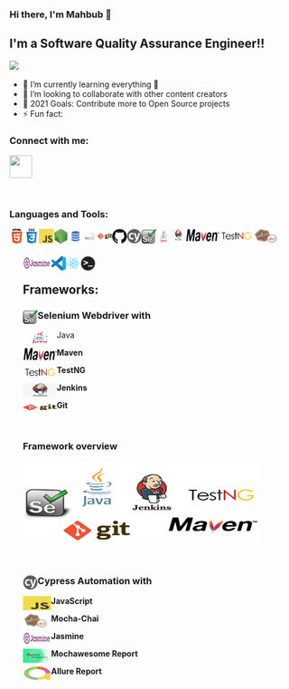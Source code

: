 ### Hi there, I'm Mahbub 👋


## I'm a Software Quality Assurance Engineer!!

<img src="https://camo.githubusercontent.com/21aadcba59e67081f84c016e8d1c4cd5bc5f176918d646dbecf1252468e524e6/68747470733a2f2f692e696d6775722e636f6d2f4f37756f5a69712e676966" data-canonical-src="https://i.imgur.com/O7uoZiq.gif" style="max-width: 100%;" width="40%">


- 🌱 I’m currently learning everything 🤣
- 👯 I’m looking to collaborate with other content creators
- 🥅 2021 Goals: Contribute more to Open Source projects
- ⚡ Fun fact: 

### Connect with me:
<a href="https://www.upwork.com/freelancers/~01bc845856f354174e"><img align="center"  width="40px" height="40px" background= "white" src="https://cdn.jsdelivr.net/npm/simple-icons@v3/icons/upwork.svg"></a>


<br />

### Languages and Tools:

<img align="left" alt="HTML5" width="26px" src="https://raw.githubusercontent.com/github/explore/80688e429a7d4ef2fca1e82350fe8e3517d3494d/topics/html/html.png" />
<img align="left" alt="CSS3" width="26px" src="https://raw.githubusercontent.com/github/explore/80688e429a7d4ef2fca1e82350fe8e3517d3494d/topics/css/css.png" />
<img align="left" alt="JavaScript" width="26px" src="https://raw.githubusercontent.com/github/explore/80688e429a7d4ef2fca1e82350fe8e3517d3494d/topics/javascript/javascript.png" />
<img align="left" alt="Node.js" width="26px" src="https://raw.githubusercontent.com/github/explore/80688e429a7d4ef2fca1e82350fe8e3517d3494d/topics/nodejs/nodejs.png" />
<img align="left" alt="SQL" width="26px" src="https://raw.githubusercontent.com/github/explore/80688e429a7d4ef2fca1e82350fe8e3517d3494d/topics/sql/sql.png" />
<img align="left" alt="MySQL" width="26px" src="https://raw.githubusercontent.com/github/explore/80688e429a7d4ef2fca1e82350fe8e3517d3494d/topics/mysql/mysql.png" />
<img align="left" alt="Git" width="26px" src="https://raw.githubusercontent.com/github/explore/80688e429a7d4ef2fca1e82350fe8e3517d3494d/topics/git/git.png" />
<img align="left" alt="GitHub" width="26px" src="https://raw.githubusercontent.com/github/explore/78df643247d429f6cc873026c0622819ad797942/topics/github/github.png" />
<img align="left" alt="Cypress" width="26px" src="https://raw.githubusercontent.com/Mahbub091/Mahbub091/master/Images/Cypress.png" />
<img align="left" alt="Selenium" width="26px" src="https://raw.githubusercontent.com/Mahbub091/Mahbub091/master/Images/371438.svg" />
<img align="left" alt="Java" width="26px" src="https://raw.githubusercontent.com/Mahbub091/Mahbub091/master/Images/Java.png" />
<img align="left" alt="Jenkins" width="26px" src="https://raw.githubusercontent.com/Mahbub091/Mahbub091/master/Images/Jenkins.png" />
<img align="left" alt="Maven" width="60px" height="25px" src="https://raw.githubusercontent.com/Mahbub091/Mahbub091/master/Images/Maven.png"/>
<img align="left" alt="TestNG" width="60px" src="https://raw.githubusercontent.com/Mahbub091/Mahbub091/master/Images/TestNG.png" />
<img align="left" alt="MochaChai" width="50px" height="25px" src="https://raw.githubusercontent.com/Mahbub091/Mahbub091/master/Images/Mochachai.png" />
<br >
<br >
<ul>
<img align="left" alt="Jasmine" width="50px" height="25px"  src="https://raw.githubusercontent.com/Mahbub091/Mahbub091/master/Images/Jasmine.png" />
<img align="left" alt="Visual Studio Code" width="26px" src="https://raw.githubusercontent.com/github/explore/80688e429a7d4ef2fca1e82350fe8e3517d3494d/topics/visual-studio-code/visual-studio-code.png" />
<img align="left" alt="React" width="26px" src="https://raw.githubusercontent.com/github/explore/80688e429a7d4ef2fca1e82350fe8e3517d3494d/topics/react/react.png" />
<img align="left" alt="Terminal" width="26px" src="https://raw.githubusercontent.com/github/explore/80688e429a7d4ef2fca1e82350fe8e3517d3494d/topics/terminal/terminal.png" />
<br />

## Frameworks:

### Selenium Webdriver with <img align="left" alt="Selenium" width="26px"  src="https://raw.githubusercontent.com/Mahbub091/Mahbub091/master/Images/371438.svg" />

<p>Java <img align="left" alt="Java" width="60px" height="25px" src="https://raw.githubusercontent.com/Mahbub091/Mahbub091/master/Images/Java.png" /><strong><p/>
<p>Maven <img align="left" alt="Maven" width="60px" height="25px" height="25px" src="https://raw.githubusercontent.com/Mahbub091/Mahbub091/master/Images/Maven.png" /><strong><p/>
<p>TestNG <img align="left" alt="TestNG" width="60px" height="25px" src="https://raw.githubusercontent.com/Mahbub091/Mahbub091/master/Images/TestNG.png" /><strong><p/>
<p>Jenkins <img align="left" alt="Jenkins" width="60px" height="25px" src="https://raw.githubusercontent.com/Mahbub091/Mahbub091/master/Images/Jenkins.png" /> <strong><p/>
<p>Git <img align="left" alt="Git" width="60px" height="25px" src="https://raw.githubusercontent.com/github/explore/80688e429a7d4ef2fca1e82350fe8e3517d3494d/topics/git/git.png" /><strong><p/>

<br />

### Framework overview

<img align="center" alt="Selenium Framework " width="420px" height="145px" display="flex" src="https://raw.githubusercontent.com/Mahbub091/Mahbub091/master/Images/Selenium-Java%20Complete%20Framework.png" />

<br />
<br />
<br />

### Cypress Automation with <img align="left" alt="Cypress" width="26px" src="https://raw.githubusercontent.com/Mahbub091/Mahbub091/master/Images/Cypress.png" /> 
<p>  <img align="left" alt="JavaScript" width="50px" height="25px" src="https://raw.githubusercontent.com/github/explore/80688e429a7d4ef2fca1e82350fe8e3517d3494d/topics/javascript/javascript.png"/> <strong> JavaScript <p/>
<p> <img align="left" alt="MochaChai" width="50px" height="25px" src="https://raw.githubusercontent.com/Mahbub091/Mahbub091/master/Images/Mochachai.png" /> <strong> Mocha-Chai <p/>
<p> <img align="left" alt="Jasmine" width="50px" height="25px"  src="https://raw.githubusercontent.com/Mahbub091/Mahbub091/master/Images/Jasmine.png" /> <strong> Jasmine <p/>
<p> <img align="left" alt="Jasmine" width="50px" height="25px"  src="https://raw.githubusercontent.com/Mahbub091/Mahbub091/master/Images/Mochawesome%20report.png" /> <strong> Mochawesome Report <p/>
<p> <strong>Allure Report<strong/> <img align="left" alt="Jasmine" width="50px" height="25px"  src="https://raw.githubusercontent.com/Mahbub091/Mahbub091/master/Images/Allure%20Report.png" /> <p/>
